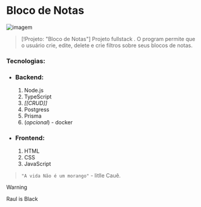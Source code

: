 
#   **Bloco de Notas**

![imagem](https://i.pinimg.com/originals/7d/9b/e9/7d9be99387d07d0a5b2c7729aff052e1.png)

> [!Projeto: "Bloco de Notas"]
> Projeto fullstack . 
> O program permite que o usuário crie, edite, delete e crie filtros sobre seus blocos de notas.

### Tecnologias:

- ### Backend:
	1. Node.js
	2. TypeScript
	3. *[[CRUD]]*
	4. Postgress
	5. Prisma
	6. (*opcional*) - docker

- ### Frontend:
	1. HTML
	2. CSS
	3. JavaScript

>`"A vida Não é um morango"` - litlle Cauê.





>[!warning]
>Raul is Black



